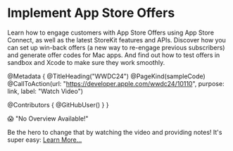 # Implement App Store Offers

Learn how to engage customers with App Store Offers using App Store Connect, as well as the latest StoreKit features and APIs. Discover how you can set up win-back offers (a new way to re-engage previous subscribers) and generate offer codes for Mac apps. And find out how to test offers in sandbox and Xcode to make sure they work smoothly.

@Metadata {
   @TitleHeading("WWDC24")
   @PageKind(sampleCode)
   @CallToAction(url: "https://developer.apple.com/wwdc24/10110", purpose: link, label: "Watch Video")

   @Contributors {
      @GitHubUser(<replace this with your GitHub handle>)
   }
}

😱 "No Overview Available!"

Be the hero to change that by watching the video and providing notes! It's super easy:
 [Learn More…](https://wwdcnotes.com/documentation/wwdcnotes/contributing)
